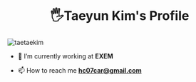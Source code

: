 <h1 align="center">🖐Taeyun Kim's Profile</h1>
<h3 align="center"></h3>

<p align="left"> <img src="https://komarev.com/ghpvc/?username=taetaekim&label=Profile%20views&color=0e75b6&style=flat" alt="taetaekim" /> </p>

<!-- - 🔭 I’m currently working on : Cooling system -->

- 🌱 I’m currently working at **EXEM**

- 📫 How to reach me **hc07car@gmail.com**
